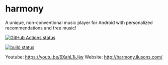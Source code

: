 # harmony

A unique, non-conventional music player for Android with personalized recommendations and free music!

[![GitHub Actions status](https://github.com/Code0987/harmony/workflows/android%20ci/badge.svg)](https://github.com/Code0987/harmony/actions)

[![build status](https://gitlab.com/Code0987/harmony/badges/master/build.svg)](https://gitlab.com/Code0987/harmony/commits/master)

Youtube: https://youtu.be/9XahL1iJijw
Website: http://harmony.ilusons.com/
